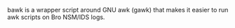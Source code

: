 bawk is a wrapper script around GNU awk (gawk) that makes it easier
to run awk scripts on Bro NSM/IDS logs.
